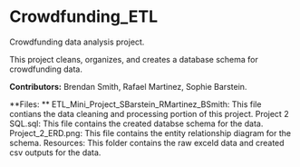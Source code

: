# Crowdfunding_ETL
Crowdfunding data analysis project.

This project cleans, organizes, and creates a database schema for crowdfunding data.

**Contributors:** Brendan Smith, Rafael Martinez, Sophie Barstein. 

**Files: **
ETL_Mini_Project_SBarstein_RMartinez_BSmith: This file contians the data cleaning and processing portion of this project.
Project 2 SQL.sql: This file contains the created databse schema for the data.
Project_2_ERD.png: This file contains the entity relationship diagram for the schema.
Resources: This folder contains the raw exceld data and created csv outputs for the data. 
